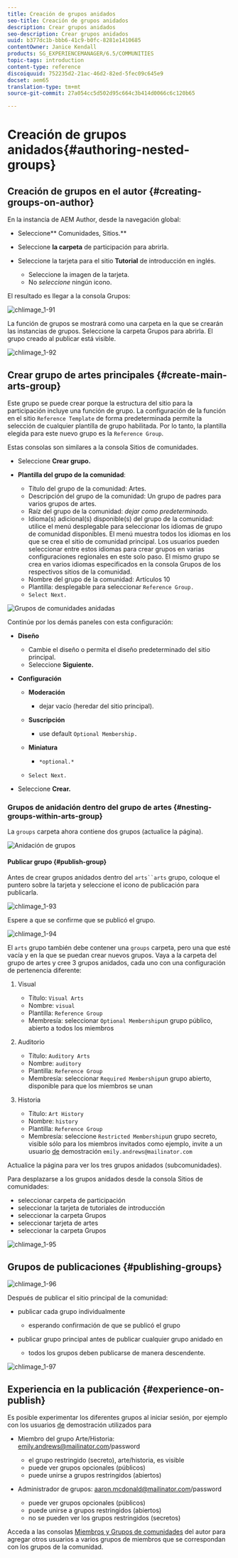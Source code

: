 ```yaml
---
title: Creación de grupos anidados
seo-title: Creación de grupos anidados
description: Crear grupos anidados
seo-description: Crear grupos anidados
uuid: b377dc1b-bbb6-41c9-b0fc-8281e1410685
contentOwner: Janice Kendall
products: SG_EXPERIENCEMANAGER/6.5/COMMUNITIES
topic-tags: introduction
content-type: reference
discoiquuid: 752235d2-21ac-46d2-82ed-5fec09c645e9
docset: aem65
translation-type: tm+mt
source-git-commit: 27a054cc5d502d95c664c3b414d0066c6c120b65

---
```



# Creación de grupos anidados{#authoring-nested-groups}

## Creación de grupos en el autor {#creating-groups-on-author}

En la instancia de AEM Author, desde la navegación global:

* Seleccione** Comunidades, Sitios.**
* Seleccione **la carpeta** de participación para abrirla.
* Seleccione la tarjeta para el sitio **Tutorial** de introducción en inglés.

   * Seleccione la imagen de la tarjeta.
   * No *seleccione* ningún icono.

El resultado es llegar a la consola [](/help/communities/groups.md)Grupos:

![chlimage_1-91](assets/chlimage_1-91.png)

La función de grupos se mostrará como una carpeta en la que se crearán las instancias de grupos. Seleccione la carpeta Grupos para abrirla. El grupo creado al publicar está visible.

![chlimage_1-92](assets/chlimage_1-92.png)

## Crear grupo de artes principales {#create-main-arts-group}

Este grupo se puede crear porque la estructura del sitio para la participación incluye una función de grupo. La configuración de la función en el sitio `Reference Template` de forma predeterminada permite la selección de cualquier plantilla de grupo habilitada. Por lo tanto, la plantilla elegida para este nuevo grupo es la `Reference Group`.

Estas consolas son similares a la consola Sitios de comunidades.

* Seleccione **Crear grupo.**
* **Plantilla del grupo de la comunidad**:

   * Título del grupo de la comunidad: Artes.
   * Descripción del grupo de la comunidad: Un grupo de padres para varios grupos de artes.
   * Raíz del grupo de la comunidad: *dejar como predeterminado.*
   * Idioma(s) adicional(s) disponible(s) del grupo de la comunidad: utilice el menú desplegable para seleccionar los idiomas de grupo de comunidad disponibles. El menú muestra todos los idiomas en los que se crea el sitio de comunidad principal. Los usuarios pueden seleccionar entre estos idiomas para crear grupos en varias configuraciones regionales en este solo paso. El mismo grupo se crea en varios idiomas especificados en la consola Grupos de los respectivos sitios de la comunidad.
   * Nombre del grupo de la comunidad: Artículos 10
   * Plantilla: desplegable para seleccionar `Reference Group.`
   * `Select Next.`

![Grupos de comunidades anidadas](assets/parent-to-nestedgroup.png)

Continúe por los demás paneles con esta configuración:

* **Diseño**

   * Cambie el diseño o permita el diseño predeterminado del sitio principal.
   * Seleccione **Siguiente.**

* **Configuración**

   * **Moderación**

      * dejar vacío (heredar del sitio principal).
   * **Suscripción**

      * use default `Optional Membership.`
   * **Miniatura**

      * `*optional.*`
   * `Select Next.`




* Seleccione **Crear.**

### Grupos de anidación dentro del grupo de artes {#nesting-groups-within-arts-group}

La `groups` carpeta ahora contiene dos grupos (actualice la página).

![Anidación de grupos](assets/create-community-group.png)

#### Publicar grupo {#publish-group}

Antes de crear grupos anidados dentro del `arts``arts` grupo, coloque el puntero sobre la tarjeta y seleccione el icono de publicación para publicarla.

![chlimage_1-93](assets/chlimage_1-93.png)

Espere a que se confirme que se publicó el grupo.

![chlimage_1-94](assets/chlimage_1-94.png)

El `arts` grupo también debe contener una `groups` carpeta, pero una que esté vacía y en la que se puedan crear nuevos grupos. Vaya a la carpeta del grupo de artes y cree 3 grupos anidados, cada uno con una configuración de pertenencia diferente:

1. Visual

   * Título: `Visual Arts`
   * Nombre: `visual`
   * Plantilla: `Reference Group`
   * Membresía: seleccionar `Optional Membership`un grupo público, abierto a todos los miembros

1. Auditorio

   * Título: `Auditory Arts`
   * Nombre: `auditory`
   * Plantilla: `Reference Group`
   * Membresía: seleccionar `Required Membership`un grupo abierto, disponible para que los miembros se unan

1. Historia

   * Título: `Art History`
   * Nombre: `history`
   * Plantilla: `Reference Group`
   * Membresía: seleccione `Restricted Membership`un grupo secreto, visible sólo para los miembros invitados como ejemplo, invite a un usuario [de](/help/communities/tutorials.md#demo-users) demostración `emily.andrews@mailinator.com`

Actualice la página para ver los tres grupos anidados (subcomunidades).

Para desplazarse a los grupos anidados desde la consola Sitios de comunidades:

* seleccionar carpeta de participación
* seleccionar la tarjeta de tutoriales de introducción
* seleccionar la carpeta Grupos
* seleccionar tarjeta de artes
* seleccionar la carpeta Grupos

![chlimage_1-95](assets/chlimage_1-95.png)

## Grupos de publicaciones {#publishing-groups}

![chlimage_1-96](assets/chlimage_1-96.png)

Después de publicar el sitio principal de la comunidad:

* publicar cada grupo individualmente

   * esperando confirmación de que se publicó el grupo

* publicar grupo principal antes de publicar cualquier grupo anidado en

   * todos los grupos deben publicarse de manera descendente.

![chlimage_1-97](assets/chlimage_1-97.png)

## Experiencia en la publicación {#experience-on-publish}

Es posible experimentar los diferentes grupos al iniciar sesión, por ejemplo con los usuarios [de](/help/communities/tutorials.md#demo-users) demostración utilizados para

* Miembro del grupo Arte/Historia: emily.andrews@mailinator.com/password

   * el grupo restringido (secreto), arte/historia, es visible
   * puede ver grupos opcionales (públicos)
   * puede unirse a grupos restringidos (abiertos)

* Administrador de grupos: aaron.mcdonald@mailinator.com/password

   * puede ver grupos opcionales (públicos)
   * puede unirse a grupos restringidos (abiertos)
   * no se pueden ver los grupos restringidos (secretos)

Acceda a las consolas [Miembros y Grupos de comunidades](/help/communities/members.md) del autor para agregar otros usuarios a varios grupos de miembros que se correspondan con los grupos de la comunidad.

